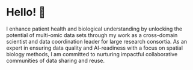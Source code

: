 # Hello! 👋

I enhance patient health and biological understanding by unlocking the potential of multi-omic data sets through my work as a cross-domain scientist and data coordination leader for large research consortia. As an expert in ensuring data quality and AI-readiness with a focus on spatial biology methods, I am committed to nurturing impactful collaborative communities of data sharing and reuse.
